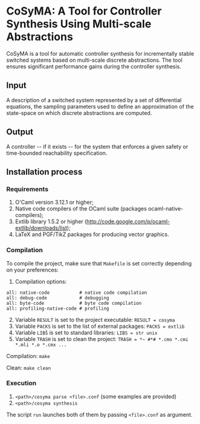 # CoSyMA: A Tool for Controller Synthesis Using Multi-scale Abstractions

CoSyMA is a tool for automatic controller synthesis for incrementally stable switched systems based on multi-scale discrete abstractions. The tool ensures significant performance gains during the controller synthesis.

## Input

A description of a switched system represented by a set of differential equations, the sampling parameters used to define an approximation of the state-space on which discrete abstractions are computed.

## Output

A controller -- if it exists -- for the system that enforces a given safety or time-bounded reachability specification. 

## Installation process

### Requirements

1. O'Caml version 3.12.1 or higher;
2. Native code compilers of the OCaml suite (packages ocaml-native-compilers);
3. Extlib library 1.5.2 or higher (http://code.google.com/p/ocaml-extlib/downloads/list);
4. LaTeX and PGF/TikZ packages for producing vector graphics.
 
### Compilation 

To compile the project, make sure that `Makefile` is set correctly depending on your preferences:

1. Compilation options:
```
all: native-code           # native code compilation
all: debug-code            # debugging
all: byte-code             # byte code compilation
all: profiling-native-code # profiling
```
2. Variable `RESULT` is set to the project executable: `RESULT = cosyma`
3. Variable `PACKS` is set to the list of external packages: `PACKS = extlib`
4. Variable `LIBS̀̀` is set to standard libraries: `LIBS = str unix`
5. Variable `TRASH` is set to clean the project: `TRASH = *~ #*# *.cmo *.cmi *.mli *.o *.cmx ...` 
 
 Compilation: `make` 
 
 Clean: `make clean`
 
 ### Execution

 1. `<path>/cosyma parse <file>.conf` (some examples are provided)
 2. `<path>/cosyma synthesis` 
  
 The script `run` launches both of them by passing `<file>.conf` as argument.
